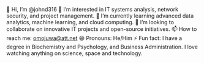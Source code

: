 👋 Hi, I’m @johnd316
👀 I’m interested in IT systems analysis, network security, and project management.
🌱 I’m currently learning advanced data analytics, machine learning, and cloud computing.
💞️ I’m looking to collaborate on innovative IT projects and open-source initiatives.
📫 How to reach me: omojuwa@att.net
😄 Pronouns: He/Him
⚡ Fun fact: I have a degree in Biochemistry and Psychology, and Business Administration. I love watching anything on science, space and technology.

<!---
johnd316/johnd316 is a ✨ special ✨ repository because its `README.md` (this file) appears on your GitHub profile.
You can click the Preview link to take a look at your changes.
--->
